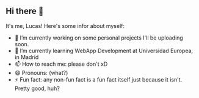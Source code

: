 ## Hi there 👋

It's me, Lucas! Here's some infor about myself:

- 🔭 I’m currently working on some personal projects I'll be uploading soon.
- 🌱 I’m currently learning WebApp Development at Universidad Europea, in Madrid
- 📫 How to reach me: please don't xD 
- 😄 Pronouns: (what?)
- ⚡ Fun fact: any non-fun fact is a fun fact itself just because it isn't. Pretty good, huh?


<!--
**Pardoluki/Pardoluki** is a ✨ _special_ ✨ repository because its `README.md` (this file) appears on your GitHub profile.

Here are some ideas to get you started:

- 🔭 I’m currently working on ...
- 🌱 I’m currently learning ...
- 👯 I’m looking to collaborate on ...
- 🤔 I’m looking for help with ...
- 💬 Ask me about ...
- 📫 How to reach me: ...
- 😄 Pronouns: ...
- ⚡ Fun fact: ...
-->
